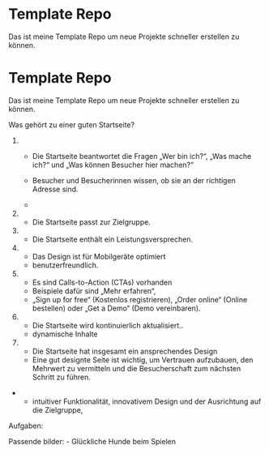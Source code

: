 # Template Repo

Das ist meine Template Repo um neue Projekte schneller erstellen zu können.

# Template Repo

Das ist meine Template Repo um neue Projekte schneller erstellen zu können.

Was gehört zu einer guten Startseite?

1.  - Die Startseite beantwortet die Fragen „Wer bin ich?“, „Was mache ich?“ und „Was können Besucher hier machen?“
    - Besucher und Besucherinnen wissen, ob sie an der richtigen Adresse sind.

    -

2.  - Die Startseite passt zur Zielgruppe.
3.  - Die Startseite enthält ein Leistungsversprechen.
4.  - Das Design ist für Mobilgeräte optimiert
    - benutzerfreundlich.
5.  - Es sind Calls-to-Action (CTAs) vorhanden
    - Beispiele dafür sind „Mehr erfahren“,
    - „Sign up for free“ (Kostenlos registrieren), „Order online“ (Online bestellen) oder „Get a Demo“ (Demo vereinbaren).
6.  - Die Startseite wird kontinuierlich aktualisiert..
    - dynamische Inhalte
7.  - Die Startseite hat insgesamt ein ansprechendes Design
    - Eine gut designte Seite ist wichtig, um Vertrauen aufzubauen, den Mehrwert zu vermitteln und die Besucherschaft zum nächsten Schritt zu führen.

- - intuitiver Funktionalität, innovativem Design und der Ausrichtung auf die Zielgruppe,

Aufgaben:

Passende bilder: - Glückliche Hunde beim Spielen

